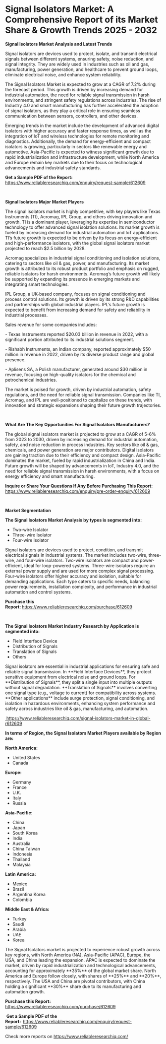 <p><h1>Signal Isolators Market: A Comprehensive Report of its Market Share & Growth Trends 2025 - 2032</h1></p><p><strong>Signal Isolators Market Analysis and Latest Trends</strong></p>
<p><p>Signal isolators are devices used to protect, isolate, and transmit electrical signals between different systems, ensuring safety, noise reduction, and signal integrity. They are widely used in industries such as oil and gas, manufacturing, power generation, and healthcare to prevent ground loops, eliminate electrical noise, and enhance system reliability.</p><p>The Signal Isolators Market is expected to grow at a CAGR of 7.2% during the forecast period. This growth is driven by increasing demand for industrial automation, the need for reliable signal transmission in harsh environments, and stringent safety regulations across industries. The rise of Industry 4.0 and smart manufacturing has further accelerated the adoption of signal isolators, as they play a critical role in ensuring seamless communication between sensors, controllers, and other devices.</p><p>Emerging trends in the market include the development of advanced digital isolators with higher accuracy and faster response times, as well as the integration of IoT and wireless technologies for remote monitoring and diagnostics. Additionally, the demand for energy-efficient and compact isolators is growing, particularly in sectors like renewable energy and automotive. Asia-Pacific is expected to witness significant growth due to rapid industrialization and infrastructure development, while North America and Europe remain key markets due to their focus on technological advancements and industrial safety standards.</p></p>
<p><strong>Get a Sample PDF of the Report:&nbsp;</strong> <a href="https://www.reliableresearchiq.com/enquiry/request-sample/612609?utm_campaign=973&utm_medium=2&utm_source=Github&utm_content=ia&utm_term=20012025&utm_id=signal-isolators">https://www.reliableresearchiq.com/enquiry/request-sample/612609</a></p>
<p>&nbsp;</p>
<p><strong>Signal Isolators Major Market Players</strong></p>
<p><p>The signal isolators market is highly competitive, with key players like Texas Instruments (TI), Acromag, IPL Group, and others driving innovation and growth. TI is a dominant player, leveraging its expertise in semiconductor technology to offer advanced signal isolation solutions. Its market growth is fueled by increasing demand for industrial automation and IoT applications. TI’s future growth is expected to be driven by its focus on energy-efficient and high-performance isolators, with the global signal isolators market projected to reach $2.5 billion by 2028.</p><p>Acromag specializes in industrial signal conditioning and isolation solutions, catering to sectors like oil & gas, power, and manufacturing. Its market growth is attributed to its robust product portfolio and emphasis on rugged, reliable isolators for harsh environments. Acromag’s future growth will likely be supported by expanding its presence in emerging markets and integrating smart technologies.</p><p>IPL Group, a UK-based company, focuses on signal conditioning and process control solutions. Its growth is driven by its strong R&D capabilities and partnerships with global industrial players. IPL’s future growth is expected to benefit from increasing demand for safety and reliability in industrial processes.</p><p>Sales revenue for some companies includes:  </p><p>- Texas Instruments reported $20.03 billion in revenue in 2022, with a significant portion attributed to its industrial solutions segment.  </p><p>- Rishabh Instruments, an Indian company, reported approximately $50 million in revenue in 2022, driven by its diverse product range and global presence.  </p><p>- Aplisens SA, a Polish manufacturer, generated around $30 million in revenue, focusing on high-quality isolators for the chemical and petrochemical industries.</p><p>The market is poised for growth, driven by industrial automation, safety regulations, and the need for reliable signal transmission. Companies like TI, Acromag, and IPL are well-positioned to capitalize on these trends, with innovation and strategic expansions shaping their future growth trajectories.</p></p>
<p>&nbsp;</p>
<p><strong>What Are The Key Opportunities For Signal Isolators Manufacturers?</strong></p>
<p><p>The global signal isolators market is projected to grow at a CAGR of 5-6% from 2023 to 2030, driven by increasing demand for industrial automation, safety, and noise reduction in process industries. Key sectors like oil & gas, chemicals, and power generation are major contributors. Digital isolators are gaining traction due to their efficiency and compact design. Asia-Pacific dominates the market, fueled by rapid industrialization in China and India. Future growth will be shaped by advancements in IoT, Industry 4.0, and the need for reliable signal transmission in harsh environments, with a focus on energy efficiency and smart manufacturing.</p></p>
<p><strong>Inquire or Share Your Questions If Any Before Purchasing This Report:</strong> <a href="https://www.reliableresearchiq.com/enquiry/pre-order-enquiry/612609?utm_campaign=973&utm_medium=2&utm_source=Github&utm_content=ia&utm_term=20012025&utm_id=signal-isolators">https://www.reliableresearchiq.com/enquiry/pre-order-enquiry/612609</a></p>
<p>&nbsp;</p>
<p><strong>Market Segmentation</strong></p>
<p><strong>The Signal Isolators Market Analysis by types is segmented into:</strong></p>
<p><ul><li>Two-wire Isolator</li><li>Three-wire Isolator</li><li>Four-wire Isolator</li></ul></p>
<p><p>Signal isolators are devices used to protect, condition, and transmit electrical signals in industrial systems. The market includes two-wire, three-wire, and four-wire isolators. Two-wire isolators are compact and power-efficient, ideal for loop-powered systems. Three-wire isolators require an external power supply and are used for more complex signal processing. Four-wire isolators offer higher accuracy and isolation, suitable for demanding applications. Each type caters to specific needs, balancing power requirements, installation complexity, and performance in industrial automation and control systems.</p></p>
<p><strong>Purchase this Report:&nbsp;</strong><a href="https://www.reliableresearchiq.com/purchase/612609?utm_campaign=973&utm_medium=2&utm_source=Github&utm_content=ia&utm_term=20012025&utm_id=signal-isolators">https://www.reliableresearchiq.com/purchase/612609</a></p>
<p>&nbsp;</p>
<p><strong>The Signal Isolators Market Industry Research by Application is segmented into:</strong></p>
<p><ul><li>Field Interface Device</li><li>Distribution of Signals</li><li>Translation of Signals</li><li>Others</li></ul></p>
<p><p>Signal isolators are essential in industrial applications for ensuring safe and reliable signal transmission. In **Field Interface Devices**, they protect sensitive equipment from electrical noise and ground loops. For **Distribution of Signals**, they split a single input into multiple outputs without signal degradation. **Translation of Signals** involves converting one signal type (e.g., voltage to current) for compatibility across systems. **Other applications** include surge protection, signal conditioning, and isolation in hazardous environments, enhancing system performance and safety across industries like oil & gas, manufacturing, and automation.</p></p>
<p><a href="https://www.reliableresearchiq.com/signal-isolators-market-in-global-r612609?utm_campaign=973&utm_medium=2&utm_source=Github&utm_content=ia&utm_term=20012025&utm_id=signal-isolators">&nbsp;https://www.reliableresearchiq.com/signal-isolators-market-in-global-r612609</a></p>
<p><strong>In terms of Region, the Signal Isolators Market Players available by Region are:</strong></p>
<p>
    <p> <strong> North America: </strong>
        <ul>
            <li>United States</li>
            <li>Canada</li>
        </ul>
        </p> 
    <p> <strong> Europe: </strong>
        <ul>
            <li>Germany</li>
            <li>France</li>
            <li>U.K.</li>
            <li>Italy</li>
            <li>Russia</li>
        </ul>
        </p> 
    <p> <strong> Asia-Pacific: </strong>
        <ul>
            <li>China</li>
            <li>Japan</li>
            <li>South Korea</li>
            <li>India</li>
            <li>Australia</li>
            <li>China Taiwan</li>
            <li>Indonesia</li>
            <li>Thailand</li>
            <li>Malaysia</li>
        </ul>
        </p> 
    <p> <strong> Latin America: </strong>
        <ul>
            <li>Mexico</li>
            <li>Brazil</li>
            <li>Argentina Korea</li>
            <li>Colombia</li>
        </ul>
        </p> 
    <p> <strong> Middle East & Africa: </strong>
        <ul>
            <li>Turkey</li>
            <li>Saudi</li>
            <li>Arabia</li>
            <li>UAE</li>
            <li>Korea</li>
        </ul>
    </p>
    </p>
<p><p>The Signal Isolators market is projected to experience robust growth across key regions, with North America (NA), Asia-Pacific (APAC), Europe, the USA, and China leading the expansion. APAC is expected to dominate the market, driven by rapid industrialization and technological advancements, accounting for approximately **35%** of the global market share. North America and Europe follow closely, with shares of **25%** and **20%**, respectively. The USA and China are pivotal contributors, with China holding a significant **30%** share due to its manufacturing and automation growth.</p></p>
<p><strong>Purchase this Report: </strong><a href="https://www.reliableresearchiq.com/purchase/612609?utm_campaign=973&utm_medium=2&utm_source=Github&utm_content=ia&utm_term=20012025&utm_id=signal-isolators">https://www.reliableresearchiq.com/purchase/612609</a></p>
<p>&nbsp;<strong>Get a Sample PDF of the Report:&nbsp;&nbsp;</strong><a href="https://www.reliableresearchiq.com/enquiry/request-sample/612609?utm_campaign=973&utm_medium=2&utm_source=Github&utm_content=ia&utm_term=20012025&utm_id=signal-isolators">https://www.reliableresearchiq.com/enquiry/request-sample/612609</a></p>
<p><strong></strong></p>
<p>Check more reports on <a href="https://www.reliableresearchiq.com/?utm_campaign=973&utm_medium=2&utm_source=Github&utm_content=ia&utm_term=20012025&utm_id=signal-isolators">https://www.reliableresearchiq.com/</a></p>